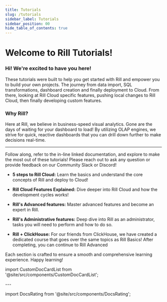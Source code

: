 ```yaml
---
title: Tutorials
slug: /tutorials
sidebar_label: Tutorials
sidebar_position: 00
hide_table_of_contents: true
---
```


# Welcome to Rill Tutorials!

### Hi! We're excited to have you here!

These tutorials were built to help you get started with Rill and empower you to build your own projects. The journey from data import, SQL transformations, dashboard creation and finally deployment to Cloud. From there, looking at Rill Cloud specific features, pushing local changes to Rill Cloud, then finally developing custom features.


### Why Rill?
Here at Rill, we believe in business-speed visual analytics. Gone are the days of waiting for your dashboard to load! By utilizing OLAP engines, we strive for quick, reactive dashboards that you can drill down further to make decisions real-time.


---
Follow along, refer to the in-line linked documentation, and explore to make the most out of these tutorials! Please reach out to ask any question or provide feedback on our Community Slack or Discord!

- **5 steps to Rill Cloud:** Learn the basics and understand the core concepts of Rill and deploy to Cloud!
- **Rill Cloud Features Explained:** Dive deeper into Rill Cloud and how the development cycles works!
- **Rill's Advanced features:** Master advanced features and become an expert in Rill.
- **Rill's Administrative features:** Deep dive into Rill as an administrator, tasks you will need to perform and how to do so.

- **Rill + ClickHouse:** For our friends from ClickHouse, we have created a dedicated course that goes over the same topics as Rill Basics! After completing, you can continue to Rill Advanced

Each section is crafted to ensure a smooth and comprehensive learning experience. Happy learning!

import CustomDocCardList from '@site/src/components/CustomDocCardList';

<CustomDocCardList />
---


import DocsRating from '@site/src/components/DocsRating';

<DocsRating />
